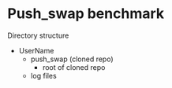 # Push_swap benchmark

Directory structure

- UserName
	- push_swap (cloned repo)
	    - root of cloned repo
	- log files
